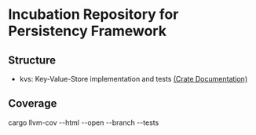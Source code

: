 # Incubation Repository for Persistency Framework

## Structure

  * kvs: Key-Value-Store implementation and tests [(Crate Documentation)](rust_kvs/index.html)

## Coverage

  cargo llvm-cov --html --open --branch --tests
